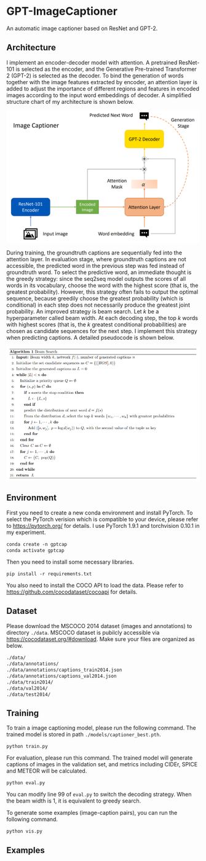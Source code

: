 # GPT-ImageCaptioner
An automatic image captioner based on ResNet and GPT-2.

## Architecture
I implement an encoder-decoder model with attention. A pretrained ResNet-101 is selected as the encoder, and the Generative Pre-trained Transformer 2 (GPT-2) is selected as the decoder. To bind the generation of words together with the image features extracted by encoder, an attention layer is added to adjust the importance of different regions and features in encoded images according to the input word embeddings of decoder. A simplified structure chart of my architecture is shown below.

<img src='figs/architecture.png' width='600'/>

During training, the groundtruth captions are sequentially fed into the attention layer. In evaluation stage, where groundtruth captions are not accessible, the predicted word in the previous step was fed instead of groundtruth word. To select the predictive word, an immediate thought is the greedy strategy: since the seq2seq model outputs the scores of all words in its vocabulary, choose the word with the highest score (that is, the greatest probability). However, this strategy often fails to output the optimal sequence, because greedily choose the greatest probability (which is conditional) in each step does not necessarily produce the greatest joint probability. An improved strategy is beam search. Let $k$ be a hyperparameter called beam width. At each decoding step, the top $k$ words with highest scores (that is, the $k$ greatest conditional probabilities) are chosen as candidate sequences for the next step. I implement this strategy when predicting captions. A detailed pseudocode is shown below.

<img src='figs/beamsearch.png' width='750'/>

## Environment
First you need to create a new conda environment and install PyTorch. To select the PyTorch verision which is compatible to your device, please refer to <https://pytorch.org/> for details. I use PyTorch 1.9.1 and torchvision 0.10.1 in my experiment.

```
conda create -n gptcap
conda activate gptcap
```

Then you need to install some necessary libraries.
```
pip install -r requirements.txt
```
You also need to install the COCO API to load the data. Please refer to <https://github.com/cocodataset/cocoapi> for details.

## Dataset
Please download the MSCOCO 2014 dataset (images and annotations) to directory ```./data```. MSCOCO dataset is pubilcly accessible via <https://cocodataset.org/#download>. Make sure your files are organized as below.
```
./data/
./data/annotations/
./data/annotations/captions_train2014.json
./data/annotations/captions_val2014.json
./data/train2014/
./data/val2014/
./data/test2014/
```

## Training
To train a image captioning model, please run the following command. The trained model is stored in path ```./models/captioner_best.pth```.
```
python train.py
```

For evaluation, please run this command. The trained model will generate captions of images in the validation set, and metrics including CIDEr, SPICE and METEOR will be calculated.
```
python eval.py
```
You can modify line 99 of ```eval.py``` to switch the decoding strategy. When the beam width is 1, it is equivalent to greedy search.

To generate some examples (image-caption pairs), you can run the following command.
```
python vis.py
```

## Examples


